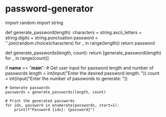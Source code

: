# password-generator
import random
import string

def generate_password(length):
    characters = string.ascii_letters + string.digits + string.punctuation
    password = ''.join(random.choice(characters) for _ in range(length))
    return password

def generate_passwords(length, count):
    return [generate_password(length) for _ in range(count)]

if __name__ == "__main__":
    # Get user input for password length and number of passwords
    length = int(input("Enter the desired password length: "))
    count = int(input("Enter the number of passwords to generate: "))

    # Generate passwords
    passwords = generate_passwords(length, count)

    # Print the generated passwords
    for idx, password in enumerate(passwords, start=1):
        print(f"Password {idx}: {password}")


